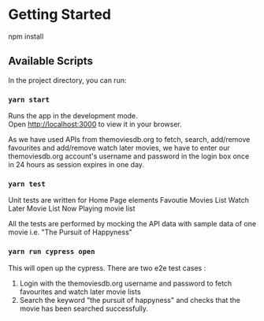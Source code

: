 # Getting Started 

npm install

## Available Scripts

In the project directory, you can run:

### `yarn start`

Runs the app in the development mode.\
Open [http://localhost:3000](http://localhost:3000) to view it in your browser.

As we have used APIs from themoviesdb.org to fetch, search, add/remove favourites and add/remove watch later movies, we have to enter our themoviesdb.org account's username and password in the login box once in 24 hours as session expires in one day.



### `yarn test`

Unit tests are written for
Home Page elements
Favoutie Movies List
Watch Later Movie List
Now Playing movie list

All the tests are performed by mocking the API data with sample data of one movie i.e. "The Pursuit of Happyness"

### `yarn run cypress open`

This will open up the cypress.
There are two e2e test cases : 
1. Login with the themoviesdb.org username and password to fetch favourites and watch later movie lists
2. Search the keyword "the pursuit of happyness" and checks that the movie has been searched successfully.


